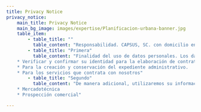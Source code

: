 ```yaml
---
title: Privacy Notice
privacy_notice:
    main_title: Privacy Notice
    main_bg_image: images/expertise/Planificacion-urbana-banner.jpg
    table_item:
        - table_title: ""
          table_content: "Responsabilidad. CAPSUS, SC. con domicilio en Boulevard Manuel Ávila Camacho 118, int 1604 Lomas de Chapultepec, delegación Miguel Hidalgo, c.p. 11000, en la entidad de Ciudad de México, país México, y portal de internet www.capsus.mx, es el responsable del uso y protección de sus datos personales, y al respecto le informamos lo siguiente:"
        - table_title: "Primera"
          table_content: "Finalidad del uso de datos personales. Los datos personales que recabamos de usted, los utilizaremos para las siguientes finalidades que están relacionadas con nuestro objeto social.  
    * Verificar y confirmar su identidad para la elaboración de contratos.
    * Para la creación y conservación del expediente administrativo.
    * Para los servicios que contrata con nosotros"
        - table_title: "Segundo"
          table_content: "De manera adicional, utilizaremos su información personal para las siguientes finalidades secundarias que no son necesarias para el servicio solicitado, pero que nos permiten y facilitan brindarle una mejor atención.  
    * Mercadotécnica
    * Prospección comercial"

---
```

